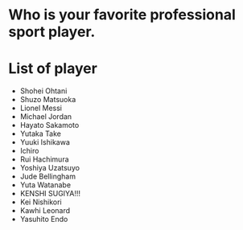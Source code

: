 # Who is your favorite professional sport player.

# List of player
- Shohei Ohtani
- Shuzo Matsuoka
- Lionel Messi
- Michael Jordan
- Hayato Sakamoto
- Yutaka Take
- Yuuki Ishikawa
- Ichiro
- Rui Hachimura
- Yoshiya Uzatsuyo
- Jude Bellingham
- Yuta Watanabe
- KENSHI SUGIYA!!!
- Kei Nishikori
- Kawhi Leonard
- Yasuhito Endo
